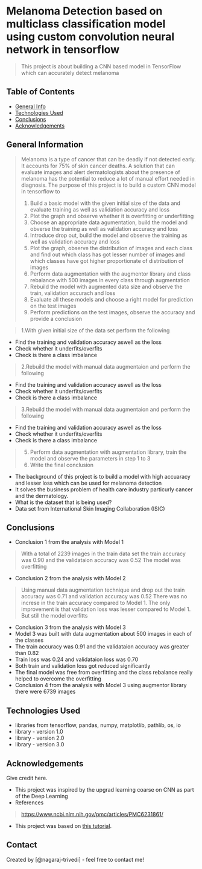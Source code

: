 # Melanoma Detection based on multiclass classification model using custom convolution neural network in tensorflow
> This project is about building a CNN based model in TensorFlow which can accurately detect melanoma


## Table of Contents
* [General Info](#general-information)
* [Technologies Used](#technologies-used)
* [Conclusions](#conclusions)
* [Acknowledgements](#acknowledgements)

<!-- You can include any other section that is pertinent to your problem -->

## General Information
> Melanoma is a type of cancer that can be deadly if not detected early. It accounts for 75% of skin cancer deaths. A solution that can evaluate images and alert dermatologists about the presence of melanoma has the potential to reduce a lot of manual effort needed in diagnosis.
> The purpose of this project is to build a custom CNN model in tensorflow to 
> 
> 1. Build a basic model with the given initial size of the data and evaluate training as well as validation accuracy and loss
> 2. Plot the graph and observe whether it is overfitting or underfitting
> 3. Choose an appropriate data agumentation, build the model and obverse the training as well as validation accuracy and loss
> 4. Introduce drop out, build the model and observe the training as well as validation accuracy and loss
> 5. Plot the graph, observe the distribution of images and each class and find out which class has got lesser number of images and which classes have got higher proportionate of distribution of images
> 6. Perform data augmentation with the augmentor library and class rebalance with 500 images in every class through augmentation
> 7. Rebuild the model with augmented data size and observe the train, validation accurach and loss
> 8. Evaluate all these models and choose a right model for prediction on the test images
> 9. Perform predictions on the test images, observe the accuracy and provide a conclusion

> 1.With given initial size of the data set perform the following
   -  Find the training and validation accuracy aswell as the loss
   -  Check whether it underfits/overfits
   -  Check is there a class imbalance

> 2.Rebuild the model with manual data augmentaion and perform the following
   -  Find the training and validation accuracy aswell as the loss
   -  Check whether it underfits/overfits
   -  Check is there a class imbalance
> 3.Rebuild the model with manual data augmentaion and perform the following
   -  Find the training and validation accuracy aswell as the loss
   -  Check whether it underfits/overfits
   -  Check is there a class imbalance
> 5. Perform data augmentation with augmentation library, train the model and observe the parameters in step 1 to 3
> 6. Write the final conclusion
- The background of this project is to build a model with high accuaracy and lesser loss which can be used for melanoma detection
- It solves the business problem of health care industry particurly cancer and the dermatology.
- What is the dataset that is being used?
- Data set from International Skin Imaging Collaboration (ISIC)

<!-- You don't have to answer all the questions - just the ones relevant to your project. -->

## Conclusions
- Conclusion 1 from the analysis with Model 1
> With a total of 2239 images in the train data set the train accuracy was 0.90 and the validataion accuracy was 0.52 The model was overfitting
- Conclusion 2 from the analysis with Model 2
> Using manual data augmentation technique and drop out the train accuracy was 0.71 and validation accuracy was 0.52
> There was no increse in the train accuracy compared to Model 1. The only improvement is that validation loss was lesser compared to Model 1. But still the model overfitts
- Conclusion 3 from the analysis with Model 3
- Model 3 was built with data augmentation about 500 images in each of the classes
- The train accuracy was 0.91 and the validataion accuracy was greater than 0.82
- Train loss was 0.24 and validataion loss was 0.70
- Both train and validation loss got reduced significantly
- The final model was free from overfitting and the class rebalance really helped to overcome the overfitting
- Conclusion 4 from the analysis with Model 3 using augmentor library there were 6739 images

<!-- You don't have to answer all the questions - just the ones relevant to your project. -->


## Technologies Used
- libraries from tensorflow, pandas, numpy, matplotlib, pathlib, os, io
- library - version 1.0
- library - version 2.0
- library - version 3.0

<!-- As the libraries versions keep on changing, it is recommended to mention the version of library used in this project -->

## Acknowledgements
Give credit here.
- This project was inspired by the upgrad learning coarse on CNN as part of the Deep Learning
- References
> https://www.ncbi.nlm.nih.gov/pmc/articles/PMC6231861/
> 
- This project was based on [this tutorial](https://learn.upgrad.com/course/1992?courseId=12362).


## Contact
Created by [@nagaraj-trivedi] - feel free to contact me!
<!-- This project is open source and available under the [... License](). -->
